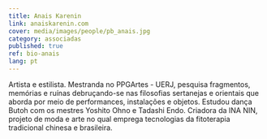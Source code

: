 ```yaml
---
title: Anais Karenin
link: anaiskarenin.com
cover: media/images/people/pb_anais.jpg
category: associadas
published: true
ref: bio-anais
lang: pt
---
```

 Artista e estilista. Mestranda no PPGArtes - UERJ, pesquisa fragmentos, memórias e ruínas debruçando-se nas filosofias sertanejas e orientais que aborda por meio de performances, instalações e objetos. Estudou dança Butoh com os mestres Yoshito Ohno e Tadashi Endo. Criadora da INA NIN, projeto de moda e arte no qual emprega tecnologias da fitoterapia tradicional chinesa e brasileira.
